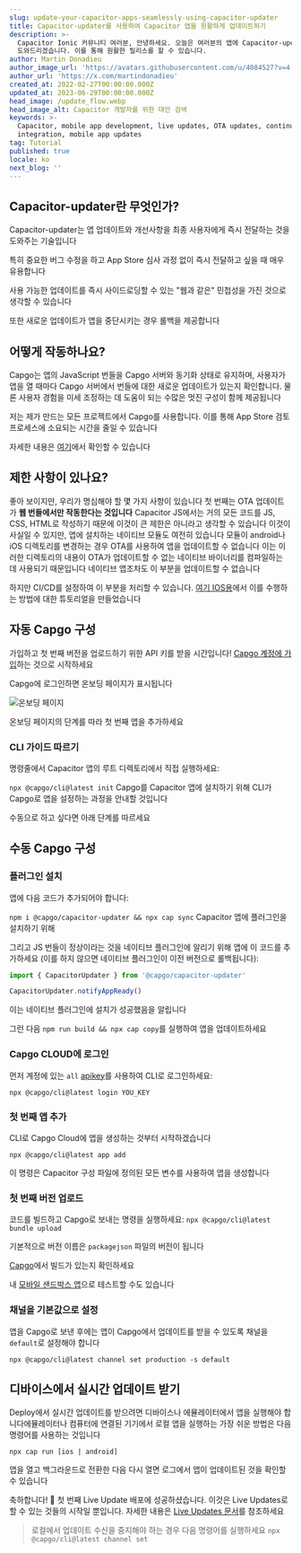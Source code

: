 ```yaml
---
slug: update-your-capacitor-apps-seamlessly-using-capacitor-updater
title: Capacitor-updater를 사용하여 Capacitor 앱을 원활하게 업데이트하기
description: >-
  Capacitor Ionic 커뮤니티 여러분, 안녕하세요. 오늘은 여러분의 앱에 Capacitor-updater를 설정하는 것을
  도와드리겠습니다. 이를 통해 원활한 릴리스를 할 수 있습니다.
author: Martin Donadieu
author_image_url: 'https://avatars.githubusercontent.com/u/4084527?v=4'
author_url: 'https://x.com/martindonadieu'
created_at: 2022-02-27T00:00:00.000Z
updated_at: 2023-06-29T00:00:00.000Z
head_image: /update_flow.webp
head_image_alt: Capacitor 개발자를 위한 대안 검색
keywords: >-
  Capacitor, mobile app development, live updates, OTA updates, continuous
  integration, mobile app updates
tag: Tutorial
published: true
locale: ko
next_blog: ''
---
```


## Capacitor-updater란 무엇인가?

Capacitor-updater는 앱 업데이트와 개선사항을 최종 사용자에게 즉시 전달하는 것을 도와주는 기술입니다

특히 중요한 버그 수정을 하고 App Store 심사 과정 없이 즉시 전달하고 싶을 때 매우 유용합니다

사용 가능한 업데이트를 즉시 사이드로딩할 수 있는 "웹과 같은" 민첩성을 가진 것으로 생각할 수 있습니다

또한 새로운 업데이트가 앱을 중단시키는 경우 롤백을 제공합니다

## 어떻게 작동하나요?

Capgo는 앱의 JavaScript 번들을 Capgo 서버와 동기화 상태로 유지하며, 사용자가 앱을 열 때마다 Capgo 서버에서 번들에 대한 새로운 업데이트가 있는지 확인합니다. 물론 사용자 경험을 미세 조정하는 데 도움이 되는 수많은 멋진 구성이 함께 제공됩니다

저는 제가 만드는 모든 프로젝트에서 Capgo를 사용합니다. 이를 통해 App Store 검토 프로세스에 소요되는 시간을 줄일 수 있습니다

자세한 내용은 [여기](https://capgo.app/)에서 확인할 수 있습니다

## 제한 사항이 있나요?

좋아 보이지만, 우리가 명심해야 할 몇 가지 사항이 있습니다
첫 번째는 OTA 업데이트가 __웹 번들에서만 작동한다는 것입니다__ 
Capacitor JS에서는 거의 모든 코드를 JS, CSS, HTML로 작성하기 때문에 이것이 큰 제한은 아니라고 생각할 수 있습니다
이것이 사실일 수 있지만, 앱에 설치하는 네이티브 모듈도 여전히 있습니다
모듈이 android나 iOS 디렉토리를 변경하는 경우 OTA를 사용하여 앱을 업데이트할 수 없습니다
이는 이러한 디렉토리의 내용이 OTA가 업데이트할 수 없는 네이티브 바이너리를 컴파일하는 데 사용되기 때문입니다
네이티브 앱조차도 이 부분을 업데이트할 수 없습니다

하지만 CI/CD를 설정하여 이 부분을 처리할 수 있습니다. [여기 IOS용](https://capgo.app/blog/automatic-capacitor-android-build-github-action/)에서 이를 수행하는 방법에 대한 튜토리얼을 만들었습니다

## 자동 Capgo 구성

가입하고 첫 번째 버전을 업로드하기 위한 API 키를 받을 시간입니다! [Capgo 계정에 가입](/register/)하는 것으로 시작하세요

Capgo에 로그인하면 온보딩 페이지가 표시됩니다 

![온보딩 페이지](/onboarding_1_new.webp)

온보딩 페이지의 단계를 따라 첫 번째 앱을 추가하세요

### CLI 가이드 따르기

명령줄에서 Capacitor 앱의 루트 디렉토리에서 직접 실행하세요:

`npx @capgo/cli@latest init`
Capgo를 Capacitor 앱에 설치하기 위해 CLI가 Capgo로 앱을 설정하는 과정을 안내할 것입니다

수동으로 하고 싶다면 아래 단계를 따르세요

## 수동 Capgo 구성

### 플러그인 설치

앱에 다음 코드가 추가되어야 합니다:

`npm i @capgo/capacitor-updater && npx cap sync`
Capacitor 앱에 플러그인을 설치하기 위해

그리고 JS 번들이 정상이라는 것을 네이티브 플러그인에 알리기 위해 앱에 이 코드를 추가하세요 (이를 하지 않으면 네이티브 플러그인이 이전 버전으로 롤백됩니다):

```js
import { CapacitorUpdater } from '@capgo/capacitor-updater'

CapacitorUpdater.notifyAppReady()
```

이는 네이티브 플러그인에 설치가 성공했음을 알립니다

그런 다음 `npm run build && npx cap copy`를 실행하여 앱을 업데이트하세요

### Capgo CLOUD에 로그인

먼저 계정에 있는 `all` [apikey](https://console.capgo.app/dashboard/apikeys/)를 사용하여 CLI로 로그인하세요:

`npx @capgo/cli@latest login YOU_KEY`

### 첫 번째 앱 추가

CLI로 Capgo Cloud에 앱을 생성하는 것부터 시작하겠습니다

`npx @capgo/cli@latest app add`

이 명령은 Capacitor 구성 파일에 정의된 모든 변수를 사용하여 앱을 생성합니다

### 첫 번째 버전 업로드

코드를 빌드하고 Capgo로 보내는 명령을 실행하세요:
`npx @capgo/cli@latest bundle upload`

기본적으로 버전 이름은 `packagejson` 파일의 버전이 됩니다

[Capgo](https://console.capgo.app/)에서 빌드가 있는지 확인하세요

내 [모바일 샌드박스 앱](https://capgo.app/app_mobile/)으로 테스트할 수도 있습니다

### 채널을 기본값으로 설정

앱을 Capgo로 보낸 후에는 앱이 Capgo에서 업데이트를 받을 수 있도록 채널을 `default`로 설정해야 합니다

`npx @capgo/cli@latest channel set production -s default`

## 디바이스에서 실시간 업데이트 받기

Deploy에서 실시간 업데이트를 받으려면 디바이스나 에뮬레이터에서 앱을 실행해야 합니다에뮬레이터나 컴퓨터에 연결된 기기에서 로컬 앱을 실행하는 가장 쉬운 방법은 다음 명령어를 사용하는 것입니다

    npx cap run [ios | android]

앱을 열고 백그라운드로 전환한 다음 다시 열면 로그에서 앱이 업데이트된 것을 확인할 수 있습니다

축하합니다! 🎉 첫 번째 Live Update 배포에 성공하셨습니다. 이것은 Live Updates로 할 수 있는 것들의 시작일 뿐입니다. 자세한 내용은 [Live Updates 문서](/docs/plugin/cloud-mode/getting-started/)를 참조하세요

> 로컬에서 업데이트 수신을 중지해야 하는 경우 다음 명령어를 실행하세요
`npx @capgo/cli@latest channel set`
